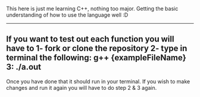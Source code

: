 This here is just me learning C++, nothing too major. Getting the basic understanding of how to use the language well :D

-----------------------------------------------------------------------------------------------
If you want to test out each function you will have to 1- fork or clone the repository
                                                       2- type in terminal the following: g++ {exampleFileName} 
                                                                                       3: ./a.out
-----------------------------------------------------------------------------------------------

Once you have done that it should run in your terminal.
If you wish to make changes and run it again you will have to do step 2 & 3 again.
